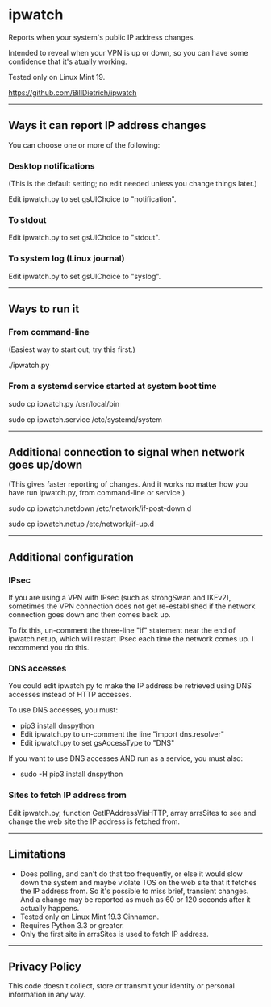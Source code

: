 # ipwatch
Reports when your system's public IP address changes.

Intended to reveal when your VPN is up or down, so you can have some confidence that it's atually working.

Tested only on Linux Mint 19.

https://github.com/BillDietrich/ipwatch

---

## Ways it can report IP address changes

You can choose one or more of the following:

### Desktop notifications
(This is the default setting; no edit needed unless you change things later.)

Edit ipwatch.py to set gsUIChoice to "notification".

### To stdout
Edit ipwatch.py to set gsUIChoice to "stdout".

### To system log (Linux journal)
Edit ipwatch.py to set gsUIChoice to "syslog".

---

## Ways to run it

### From command-line
(Easiest way to start out; try this first.)

./ipwatch.py

### From a systemd service started at system boot time
sudo cp ipwatch.py /usr/local/bin

sudo cp ipwatch.service /etc/systemd/system

---

## Additional connection to signal when network goes up/down
(This gives faster reporting of changes.  And it works no matter how you have run ipwatch.py, from command-line or service.)

sudo cp ipwatch.netdown /etc/network/if-post-down.d

sudo cp ipwatch.netup /etc/network/if-up.d

---

## Additional configuration

### IPsec
If you are using a VPN with IPsec (such as strongSwan and IKEv2), sometimes the VPN connection does not get re-established if the network connection goes down and then comes back up.

To fix this, un-comment the three-line "if" statement near the end of ipwatch.netup, which will restart IPsec each time the network comes up.  I recommend you do this.

### DNS accesses
You could edit ipwatch.py to make the IP address be retrieved using DNS accesses instead of HTTP accesses.

To use DNS accesses, you must:
* pip3 install dnspython
* Edit ipwatch.py to un-comment the line "import dns.resolver"
* Edit ipwatch.py to set gsAccessType to "DNS"

If you want to use DNS accesses AND run as a service, you must also:
* sudo -H pip3 install dnspython

### Sites to fetch IP address from
Edit ipwatch.py, function GetIPAddressViaHTTP, array arrsSites to see and change the web site the IP address is fetched from.

---

## Limitations
* Does polling, and can't do that too frequently, or else it would slow down the system and maybe violate TOS on the web site that it fetches the IP address from.  So it's possible to miss brief, transient changes.  And a change may be reported as much as 60 or 120 seconds after it actually happens.
* Tested only on Linux Mint 19.3 Cinnamon.
* Requires Python 3.3 or greater.
* Only the first site in arrsSites is used to fetch IP address.

---

## Privacy Policy
This code doesn't collect, store or transmit your identity or personal information in any way.
